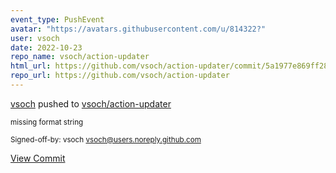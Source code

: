 ```yaml
---
event_type: PushEvent
avatar: "https://avatars.githubusercontent.com/u/814322?"
user: vsoch
date: 2022-10-23
repo_name: vsoch/action-updater
html_url: https://github.com/vsoch/action-updater/commit/5a1977e869ff282e74ec3c848a67c37b2981a2b6
repo_url: https://github.com/vsoch/action-updater
---
```


<a href='https://github.com/vsoch' target='_blank'>vsoch</a> pushed to <a href='https://github.com/vsoch/action-updater' target='_blank'>vsoch/action-updater</a>

<small>missing format string

Signed-off-by: vsoch <vsoch@users.noreply.github.com></small>

<a href='https://github.com/vsoch/action-updater/commit/5a1977e869ff282e74ec3c848a67c37b2981a2b6' target='_blank'>View Commit</a>